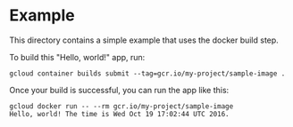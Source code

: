 # Example

This directory contains a simple example that uses the docker build step.

To build this "Hello, world!" app, run:

```
gcloud container builds submit --tag=gcr.io/my-project/sample-image .
```

Once your build is successful, you can run the app like this:

```
gcloud docker run -- --rm gcr.io/my-project/sample-image
Hello, world! The time is Wed Oct 19 17:02:44 UTC 2016.
```
